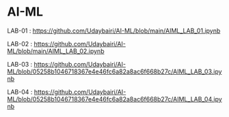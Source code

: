 # AI-ML
LAB-01 : https://github.com/Udaybairi/AI-ML/blob/main/AIML_LAB_01.ipynb

LAB-02 : https://github.com/Udaybairi/AI-ML/blob/main/AIML_LAB_02.ipynb

LAB-03 : https://github.com/Udaybairi/AI-ML/blob/05258b1046718367e4e46fc6a82a8ac6f668b27c/AIML_LAB_03.ipynb

LAB-04 : https://github.com/Udaybairi/AI-ML/blob/05258b1046718367e4e46fc6a82a8ac6f668b27c/AIML_LAB_04.ipynb
